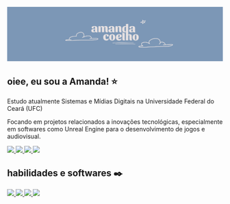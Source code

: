 ![Banner da Amanda Coelho](./banner.png)

## oiee, eu sou a Amanda! ⭐

Estudo atualmente Sistemas e Mídias Digitais na Universidade Federal do Ceará (UFC)

Focando em projetos relacionados a inovações tecnológicas, especialmente em softwares como Unreal Engine para o desenvolvimento de jogos e audiovisual.

<div align="left">
  <a href="https://www.behance.net/amandaco3lho" target="_blank">
    <img src="https://img.shields.io/badge/Behance-7C97B6?style=for-the-badge&logo=behance&labelColor=7C97B6"/>
  </a>
  <a href="https://www.linkedin.com/in/amandaco3lho/" target="_blank">
    <img src="https://img.shields.io/badge/Linkedin-7C97B6?style=for-the-badge&logo=linkedin&labelColor=7C97B6"/>
  </a>
  <a href="https://www.instagram.com/amanda_fc2/" target="_blank">
    <img src="https://img.shields.io/badge/Instagram-7C97B6?style=for-the-badge&logo=instagram&logoColor=FFF&labelColor=7C97B6"/>
  </a>
  <a href="mailto:amandacoelho08.ac@gmail.com" target="_blank">
    <img src="https://img.shields.io/badge/Gmail-7C97B6?style=for-the-badge&logo=gmail&logoColor=FFF&labelColor=7C97B6"/>
  </a>
</div>

## habilidades e softwares ✒️

<div align="left">
  <a href="https://www.unrealengine.com/en-US" target="_blank">
    <img src="https://img.shields.io/badge/Unreal%20Engine-7C97B6?style=for-the-badge&logo=unrealengine&labelColor=7C97B6"/>
  </a>
  <a href="https://processingfoundation.org/" target="_blank">
    <img src="https://img.shields.io/badge/Processing%20Foundation-7C97B6?style=for-the-badge&logo=processingfoundation&labelColor=7C97B6"/>
  </a>
  <a href="https://www.figma.com/" target="_blank">
    <img src="https://img.shields.io/badge/Figma-7C97B6?style=for-the-badge&logo=figma&logoColor=FFF&labelColor=7C97B6"/>
  </a>
  <a href="https://www.blender.org/" target="_blank">
    <img src="https://img.shields.io/badge/Blender-7C97B6?style=for-the-badge&logo=blender&logoColor=FFF&labelColor=7C97B6"/>
  </a>
</div>
